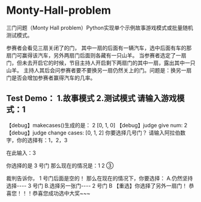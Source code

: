 # Monty-Hall-problem
三门问题（Monty Hall problem）Python实现单个示例故事游戏模式或批量随机测试模式。

参赛者会看见三扇关闭了的门，
其中一扇的后面有一辆汽车，选中后面有车的那扇门可赢得该汽车，另外两扇门后面则各藏有一只山羊。
当参赛者选定了一扇门，但未去开启它的时候，节目主持人开启剩下两扇门的其中一扇，露出其中一只山羊。
主持人其后会问参赛者要不要换另一扇仍然关上的门。问题是：换另一扇门是否会增加参赛者赢得汽车的几率。

Test Demo：
1.故事模式
2.测试模式
请输入游戏模式：1
--------------------------------------------
【debug】makecases()生成的是： 2 [0, 1, 0]
【debug】judge give num: 2
【debug】judge change cases: [0, 1, 2]
你要选择几号门？
请输入阿拉伯数字，你的选择有：1，2，3

在此输入：3

你选择的是 3 号门
那么现在的情况是：1 2 ③

裁判告诉你， 1 号门后面是空的！
那么在现在的情况下，你要选择：
A.仍然坚持选择---- 3 号门
B.选择另一张门---- 2 号门
B
【重选】你选择了另外一扇门！
恭喜您！！！恭喜您成功选中大奖~~~
